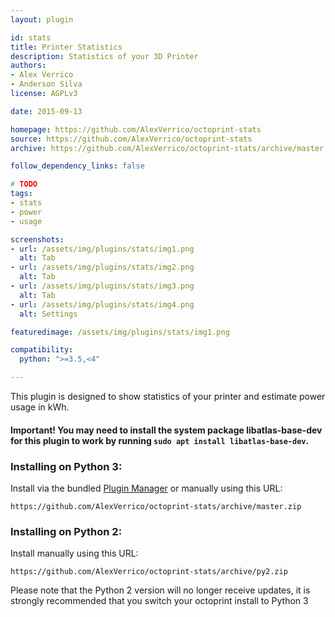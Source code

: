 ```yaml
---
layout: plugin

id: stats
title: Printer Statistics
description: Statistics of your 3D Printer
authors:
- Alex Verrico
- Anderson Silva
license: AGPLv3

date: 2015-09-13

homepage: https://github.com/AlexVerrico/octoprint-stats
source: https://github.com/AlexVerrico/octoprint-stats
archive: https://github.com/AlexVerrico/octoprint-stats/archive/master.zip

follow_dependency_links: false

# TODO
tags:
- stats
- power
- usage

screenshots:
- url: /assets/img/plugins/stats/img1.png
  alt: Tab
- url: /assets/img/plugins/stats/img2.png
  alt: Tab
- url: /assets/img/plugins/stats/img3.png
  alt: Tab
- url: /assets/img/plugins/stats/img4.png
  alt: Settings

featuredimage: /assets/img/plugins/stats/img1.png

compatibility:
  python: ">=3.5,<4"

---
```


This plugin is designed to show statistics of your printer and estimate power usage in kWh.  

#### Important! You may need to install the system package libatlas-base-dev for this plugin to work by running `sudo apt install libatlas-base-dev`.

### Installing on Python 3:
Install via the bundled [Plugin Manager](https://github.com/foosel/OctoPrint/wiki/Plugin:-Plugin-Manager)
or manually using this URL:
```
https://github.com/AlexVerrico/octoprint-stats/archive/master.zip
```
### Installing on Python 2:
Install manually using this URL:
```
https://github.com/AlexVerrico/octoprint-stats/archive/py2.zip
```
Please note that the Python 2 version will no longer receive updates, it is strongly recommended that you switch your octoprint install to Python 3

